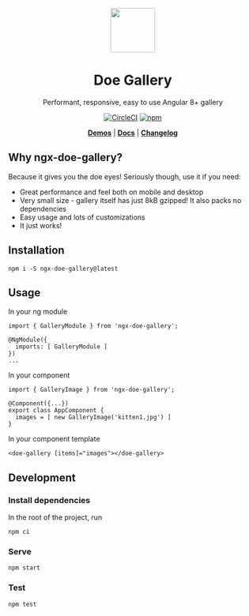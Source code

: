 <div align="center">
<img src="https://daelmaak.github.io/ngx-doe-gallery/assets/icons/doe.png" width="90">

# Doe Gallery

Performant, responsive, easy to use Angular 8+ gallery

[![CircleCI](https://circleci.com/gh/daelmaak/ngx-doe-gallery.svg?style=shield)](https://circleci.com/gh/daelmaak/ngx-doe-gallery)
[![npm](https://img.shields.io/npm/v/ngx-doe-gallery.svg)](https://www.npmjs.com/package/ngx-doe-gallery)

[**Demos**](https://daelmaak.github.io/ngx-doe-gallery/) |
[**Docs**](https://github.com/daelmaak/ngx-doe-gallery/wiki/Gallery-API) |
[**Changelog**](https://github.com/daelmaak/ngx-doe-gallery/blob/master/CHANGELOG.md)

</div>

## Why ngx-doe-gallery?

Because it gives you the doe eyes! Seriously though, use it if you need:

- Great performance and feel both on mobile and desktop
- Very small size - gallery itself has just 8kB gzipped! It also packs no dependencies
- Easy usage and lots of customizations
- It just works!

## Installation

`npm i -S ngx-doe-gallery@latest`

## Usage

In your ng module

```
import { GalleryModule } from 'ngx-doe-gallery';

@NgModule({
  imports: [ GalleryModule ]
})
...
```

In your component

```
import { GalleryImage } from 'ngx-doe-gallery';

@Component({...})
export class AppComponent {
  images = [ new GalleryImage('kitten1.jpg') ]
}
```

In your component template

```
<doe-gallery [items]="images"></doe-gallery>
```

## Development

### Install dependencies

In the root of the project, run

```
npm ci
```

### Serve

```
npm start
```

### Test

```
npm test
```
